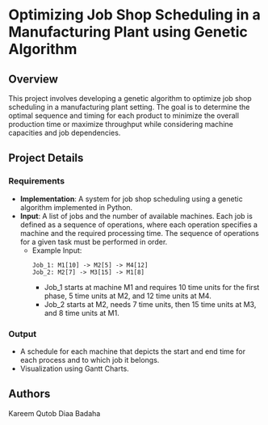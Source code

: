 # Optimizing Job Shop Scheduling in a Manufacturing Plant using Genetic Algorithm

## Overview

This project involves developing a genetic algorithm to optimize job shop scheduling in a manufacturing plant setting. The goal is to determine the optimal sequence and timing for each product to minimize the overall production time or maximize throughput while considering machine capacities and job dependencies.

## Project Details

### Requirements

- **Implementation**: A system for job shop scheduling using a genetic algorithm implemented in Python.
- **Input**: A list of jobs and the number of available machines. Each job is defined as a sequence of operations, where each operation specifies a machine and the required processing time. The sequence of operations for a given task must be performed in order.
  - Example Input:
    ```
    Job_1: M1[10] -> M2[5] -> M4[12]
    Job_2: M2[7] -> M3[15] -> M1[8]
    ```
    - Job_1 starts at machine M1 and requires 10 time units for the first phase, 5 time units at M2, and 12 time units at M4.
    - Job_2 starts at M2, needs 7 time units, then 15 time units at M3, and 8 time units at M1.

### Output

- A schedule for each machine that depicts the start and end time for each process and to which job it belongs.
- Visualization using Gantt Charts.

## Authors
Kareem Qutob
Diaa Badaha
